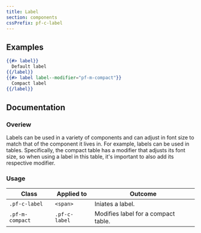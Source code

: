 ```yaml
---
title: Label
section: components
cssPrefix: pf-c-label
---
```


## Examples
```hbs title=Label-component
{{#> label}}
  Default label
{{/label}}
{{#> label label--modifier="pf-m-compact"}}
  Compact label
{{/label}}
```

## Documentation
### Overiew
Labels can be used in a variety of components and can adjust in font size to match that of the component it lives in. For example, labels can be used in tables. Specifically, the compact table has a modifier that adjusts its font size, so when using a label in this table, it's important to also add its respective modifier.

### Usage
| Class | Applied to | Outcome |
| -- | -- | -- |
| `.pf-c-label` | `<span>` | Iniates a label. |
| `.pf-m-compact` | `.pf-c-label` | Modifies label for a compact table. |

